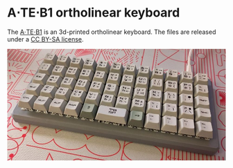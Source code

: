 
A⋅TE⋅B1 ortholinear keyboard
=====================================================

The [A⋅TE⋅B1](b1/) is an 3d-printed ortholinear keyboard. The files are released
under a [CC BY-SA license](https://creativecommons.org/licenses/by-sa/4.0/).

![Photo of ATE-B1 keyboard](photos/xs/ate-b1.jpg)




